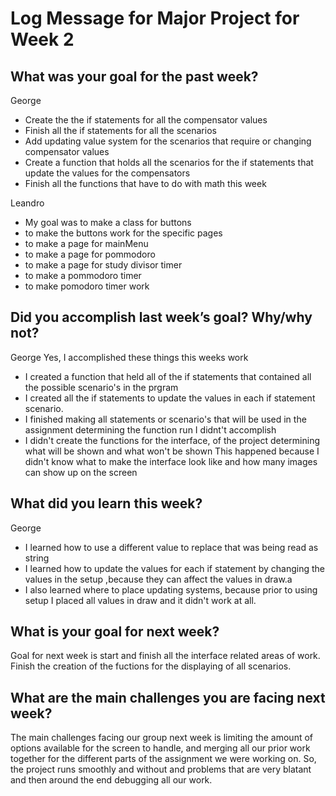 # Log Message for Major Project for Week 2
## What was your goal for the past week?
George
* Create the the if statements for all the compensator values
* Finish all the if statements for all the scenarios
* Add updating value system for  the scenarios that require or changing compensator values
* Create a function that holds all the scenarios for the if statements that update the values for the compensators
* Finish all the functions that have to do with math this week 

Leandro
* My goal was to make a class for buttons
* to make the buttons work for the specific pages
* to make a page for mainMenu
* to make a page for pommodoro
* to make a page for study divisor timer
* to make a pommodoro timer
* to make pomodoro timer work




## Did you accomplish last week’s goal? Why/why not?

George 
Yes, I accomplished these things this  weeks work 
* I created a function that held all of the if statements that contained all the possible scenario's in the prgram
* I created all the if statements to update the values in each if statement scenario.
* I finished making all statements or scenario's that will be used in the assignment  determining the function run
I didnt't accomplish
* I didn't create the functions for the interface, of the project determining what will be shown and what won't be shown
This happened because I didn't know what to make the interface look like and how many images can show up on the screen


## What did you learn this week?
George

* I learned how to use a different value to replace that was being read as string
* I learned how to update the values for each if statement by changing the values in the setup ,because they can affect the values in draw.a
* I also learned where to place updating systems, because prior to using setup I placed all values in draw and it didn't work at all.



## What is your goal for next week?
Goal for next week is start and finish all the interface related areas of work. Finish the creation of the fuctions for the displaying of all scenarios.

## What are the main challenges you are facing next week?
The main challenges facing our group next week is limiting the amount of options available for the screen to handle,
and merging all our prior work together for the different parts of the assignment we were working on. So, the project runs smoothly and without and problems that are very blatant and then around the end debugging all our work.

